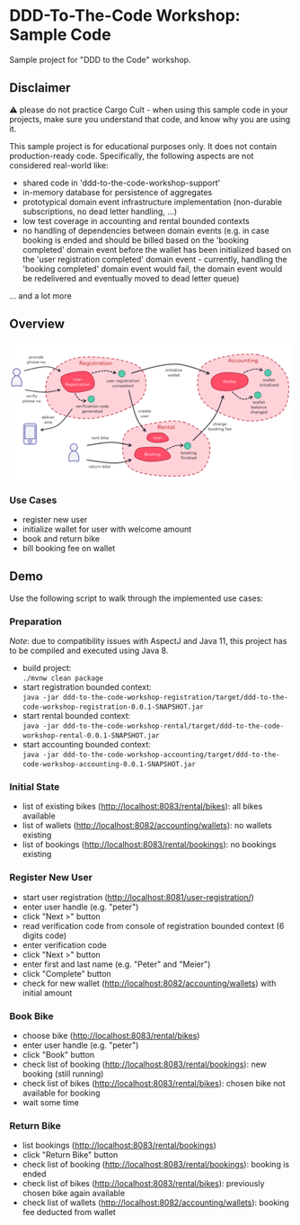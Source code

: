 # DDD-To-The-Code Workshop: Sample Code

Sample project for "DDD to the Code" workshop.

## Disclaimer

:warning: please do not practice Cargo Cult - when using this sample code in your projects, make sure you understand 
that code, and know why you are using it.

This sample project is for educational purposes only. It does not contain production-ready code. Specifically, the 
following aspects are not considered real-world like:
 
- shared code in 'ddd-to-the-code-workshop-support'
- in-memory database for persistence of aggregates
- prototypical domain event infrastructure implementation (non-durable subscriptions, no dead letter handling, ...)
- low test coverage in accounting and rental bounded contexts
- no handling of dependencies between domain events (e.g. in case booking is ended and should be billed
based on the 'booking completed' domain event before the wallet has been initialized based on the 'user registration 
completed' domain event - currently, handling the 'booking completed' domain event would fail, the domain event would
be redelivered and eventually moved to dead letter queue)

... and a lot more


## Overview

![Bounded Contexts and Use Cases](docs/bounded-context-and-use-cases.png)

### Use Cases
- register new user
- initialize wallet for user with welcome amount
- book and return bike
- bill booking fee on wallet


## Demo

Use the following script to walk through the implemented use cases:

### Preparation

*Note*: due to compatibility issues with AspectJ and Java 11, this project has to be compiled and executed using Java 8.

- build project:  
  `./mvnw clean package`
- start registration bounded context:   
  `java -jar ddd-to-the-code-workshop-registration/target/ddd-to-the-code-workshop-registration-0.0.1-SNAPSHOT.jar`
- start rental bounded context:  
  `java -jar ddd-to-the-code-workshop-rental/target/ddd-to-the-code-workshop-rental-0.0.1-SNAPSHOT.jar`
- start accounting bounded context:  
  `java -jar ddd-to-the-code-workshop-accounting/target/ddd-to-the-code-workshop-accounting-0.0.1-SNAPSHOT.jar`

### Initial State
- list of existing bikes (<http://localhost:8083/rental/bikes>): all bikes available 
- list of wallets (<http://localhost:8082/accounting/wallets>): no wallets existing
- list of bookings (<http://localhost:8083/rental/bookings>): no bookings existing

### Register New User
- start user registration (<http://localhost:8081/user-registration/>)
- enter user handle (e.g. "peter")
- click "Next >" button
- read verification code from console of registration bounded context (6 digits code)
- enter verification code
- click "Next >" button
- enter first and last name (e.g. "Peter" and "Meier")
- click "Complete" button
- check for new wallet (<http://localhost:8082/accounting/wallets>) with initial amount

### Book Bike
- choose bike (<http://localhost:8083/rental/bikes>)
- enter user handle (e.g. "peter")
- click "Book" button
- check list of booking (<http://localhost:8083/rental/bookings>): new booking (still running)
- check list of bikes (<http://localhost:8083/rental/bikes>): chosen bike not available for booking
- wait some time

### Return Bike
- list bookings (<http://localhost:8083/rental/bookings>)
- click "Return Bike" button
- check list of booking (<http://localhost:8083/rental/bookings>): booking is ended
- check list of bikes (<http://localhost:8083/rental/bikes>): previously chosen bike again available
- check list of wallets (<http://localhost:8082/accounting/wallets>): booking fee deducted from wallet
